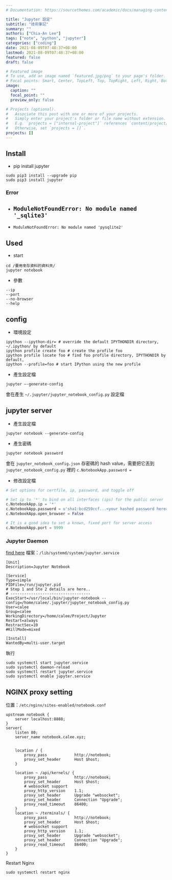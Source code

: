 ```yaml
---
# Documentation: https://sourcethemes.com/academic/docs/managing-content/

title: "Jupyter 設定"
subtitle: "技術筆記"
summary: ""
authors: ["Chia-An Lee"]
tags: ["note", "python", "jupyter"]
categories: ["coding"]
date: 2021-08-09T07:48:37+08:00
lastmod: 2021-08-09T07:48:37+08:00
featured: false
draft: false

# Featured image
# To use, add an image named `featured.jpg/png` to your page's folder.
# Focal points: Smart, Center, TopLeft, Top, TopRight, Left, Right, BottomLeft, Bottom, BottomRight.
image:
  caption: ""
  focal_point: ""
  preview_only: false

# Projects (optional).
#   Associate this post with one or more of your projects.
#   Simply enter your project's folder or file name without extension.
#   E.g. `projects = ["internal-project"]` references `content/project/deep-learning/index.md`.
#   Otherwise, set `projects = []`.
projects: []
---
```


## Install
- pip install jupyter
```shell
sudo pip3 install --upgrade pip
sudo pip3 install jupyter
```

### Error
- `ModuleNotFoundError: No module named '_sqlite3'`
    - 
- `ModuleNotFoundError: No module named 'pysqlite2'`

## Used
- start
```shell
cd /要用來存資料的資料夾/
jupyter notebook
```
- 參數
```shell=
--ip
--port
--no-browser
--help
```

## config
- 環境設定
```shell=
ipython --ipython-dir= # override the default IPYTHONDIR directory, ~/.ipython/ by default
ipython profile create foo # create the profile foo
ipython profile locate foo # find foo profile directory, IPYTHONDIR by default,
ipython --profile=foo # start IPython using the new profile
```
- 產生設定檔
```shell
jupyter –-generate-config
```
會在產生 `~/.jupyter/jupyter_notebook_config.py` 設定檔

## jupyter server
- 產生設定檔
```shell
jupyter notebook --generate-config
```
- 產生密碼
```shell
jupyter notebook password
```
會在 `jupyter_notebook_config.json` 存密碼的 hash value，需要把它丟到 `jupyter_notebook_config.py` 裡的 `c.NotebookApp.password =`
- 修改設定檔
```python
# Set options for certfile, ip, password, and toggle off

# Set ip to '*' to bind on all interfaces (ips) for the public server
c.NotebookApp.ip = '*'
c.NotebookApp.password = u'sha1:bcd259ccf...<your hashed password here>'
c.NotebookApp.open_browser = False

# It is a good idea to set a known, fixed port for server access
c.NotebookApp.port = 9999
```

### Jupyter Daemon
[find here](https://aichamp.wordpress.com/2017/06/13/setting-up-jupyter-notebook-server-as-service-in-ubuntu-16-04/)
檔案：`/lib/systemd/system/jupyter.service`
```shell=
[Unit]                  
Description=Jupyter Notebook                    

[Service]               
Type=simple             
PIDFile=/run/jupyter.pid                        
# Step 1 and Ste 2 details are here..           
# -----------------------------------           
ExecStart=/usr/local/bin/jupyter-notebook --config=/home/calee/.jupyter/jupyter_notebook_config.py                       
User=calee              
Group=calee             
WorkingDirectory=/home/calee/Project/Jupyter    
Restart=always          
RestractSec=10          
#KillMode=mixed         

[Install]               
WantedBy=multi-user.target
```

執行
```shell
sudo systemctl start jupyter.service
sudo systemctl daemon-reload
sudo systemctl restart jupyter.service
sudo systemctl enable jupyter.service
```

## NGINX proxy setting
位置：`/etc/nginx/sites-enabled/notebook.conf`
```shell=
upstream notebook {
    server localhost:8888;
}
server{
    listen 80;
    server_name notebook.calee.xyz;
    

    location / {
        proxy_pass            http://notebook;
        proxy_set_header      Host $host;
    }

    location ~ /api/kernels/ {
        proxy_pass            http://notebook;
        proxy_set_header      Host $host;
        # websocket support
        proxy_http_version    1.1;
        proxy_set_header      Upgrade "websocket";
        proxy_set_header      Connection "Upgrade";
        proxy_read_timeout    86400;
    }
    location ~ /terminals/ {
        proxy_pass            http://notebook;
        proxy_set_header      Host $host;
        # websocket support
        proxy_http_version    1.1;
        proxy_set_header      Upgrade "websocket";
        proxy_set_header      Connection "Upgrade";
        proxy_read_timeout    86400;
    }
}
```
Restart Nginx
```shell
sudo systemctl restart nginx
```
